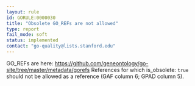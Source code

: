 ```yaml
---
layout: rule
id: GORULE:0000030
title: "Obsolete GO_REFs are not allowed"
type: report
fail_mode: soft
status: implemented
contact: "go-quality@lists.stanford.edu"
---
```

GO_REFs are here: https://github.com/geneontology/go-site/tree/master/metadata/gorefs
References for which is_obsolete: `true` should not be allowed as a reference (GAF column 6; GPAD column 5).
